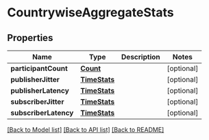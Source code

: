 # CountrywiseAggregateStats

## Properties
Name | Type | Description | Notes
------------ | ------------- | ------------- | -------------
**participantCount** | [**Count**](Count.md) |  | [optional] 
**publisherJitter** | [**TimeStats**](TimeStats.md) |  | [optional] 
**publisherLatency** | [**TimeStats**](TimeStats.md) |  | [optional] 
**subscriberJitter** | [**TimeStats**](TimeStats.md) |  | [optional] 
**subscriberLatency** | [**TimeStats**](TimeStats.md) |  | [optional] 

[[Back to Model list]](../README.md#documentation-for-models) [[Back to API list]](../README.md#documentation-for-api-endpoints) [[Back to README]](../README.md)


